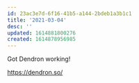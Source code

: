 ```yaml
---
id: 23ac3e7d-6f16-41b5-a144-2bdeb1a3b1c1
title: '2021-03-04'
desc: ''
updated: 1614881800276
created: 1614878956985
---
```


Got Dendron working!

https://dendron.so/